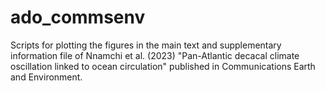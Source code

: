 # ado_commsenv
Scripts for plotting the figures in the main text and supplementary information file of Nnamchi et al. (2023) "Pan-Atlantic decacal climate oscillation linked to ocean circulation" published in Communications Earth and Environment. 
